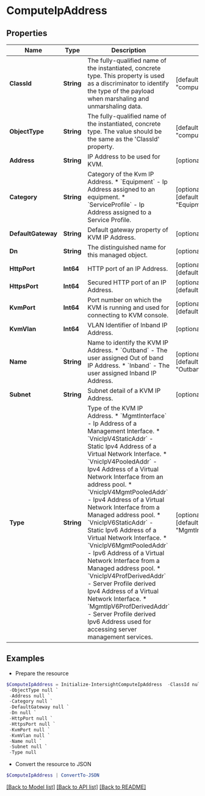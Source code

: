 # ComputeIpAddress
## Properties

Name | Type | Description | Notes
------------ | ------------- | ------------- | -------------
**ClassId** | **String** | The fully-qualified name of the instantiated, concrete type. This property is used as a discriminator to identify the type of the payload when marshaling and unmarshaling data. | [default to "compute.IpAddress"]
**ObjectType** | **String** | The fully-qualified name of the instantiated, concrete type. The value should be the same as the &#39;ClassId&#39; property. | [default to "compute.IpAddress"]
**Address** | **String** | IP Address to be used for KVM. | [optional] [readonly] 
**Category** | **String** | Category of the Kvm IP Address. * &#x60;Equipment&#x60; - Ip Address assigned to an equipment. * &#x60;ServiceProfile&#x60; - Ip Address assigned to a Service Profile. | [optional] [readonly] [default to "Equipment"]
**DefaultGateway** | **String** | Default gateway property of KVM IP Address. | [optional] [readonly] 
**Dn** | **String** | The distinguished name for this managed object. | [optional] [readonly] 
**HttpPort** | **Int64** | HTTP port of an IP Address. | [optional] [readonly] [default to 80]
**HttpsPort** | **Int64** | Secured HTTP port of an IP Address. | [optional] [readonly] [default to 443]
**KvmPort** | **Int64** | Port number on which the KVM is running and used for connecting to KVM console. | [optional] [readonly] [default to 2068]
**KvmVlan** | **Int64** | VLAN Identifier of Inband IP Address. | [optional] [readonly] 
**Name** | **String** | Name to identify the KVM IP Address. * &#x60;Outband&#x60; - The user assigned Out of band IP Address. * &#x60;Inband&#x60; - The user assigned Inband IP Address. | [optional] [readonly] [default to "Outband"]
**Subnet** | **String** | Subnet detail of a KVM IP Address. | [optional] [readonly] 
**Type** | **String** | Type of the KVM IP Address. * &#x60;MgmtInterface&#x60; - Ip Address of a Management Interface. * &#x60;VnicIpV4StaticAddr&#x60; - Static Ipv4 Address of a Virtual Network Interface. * &#x60;VnicIpV4PooledAddr&#x60; - Ipv4 Address of a Virtual Network Interface from an address pool. * &#x60;VnicIpV4MgmtPooledAddr&#x60; - Ipv4 Address of a Virtual Network Interface from a Managed address pool. * &#x60;VnicIpV6StaticAddr&#x60; - Static Ipv6 Address of a Virtual Network Interface. * &#x60;VnicIpV6MgmtPooledAddr&#x60; - Ipv6 Address of a Virtual Network Interface from a Managed address pool. * &#x60;VnicIpV4ProfDerivedAddr&#x60; - Server Profile derived Ipv4 Address of a Virtual Network Interface. * &#x60;MgmtIpV6ProfDerivedAddr&#x60; - Server Profile derived Ipv6 Address used for accessing server management services. | [optional] [readonly] [default to "MgmtInterface"]

## Examples

- Prepare the resource
```powershell
$ComputeIpAddress = Initialize-IntersightComputeIpAddress  -ClassId null `
 -ObjectType null `
 -Address null `
 -Category null `
 -DefaultGateway null `
 -Dn null `
 -HttpPort null `
 -HttpsPort null `
 -KvmPort null `
 -KvmVlan null `
 -Name null `
 -Subnet null `
 -Type null
```

- Convert the resource to JSON
```powershell
$ComputeIpAddress | ConvertTo-JSON
```

[[Back to Model list]](../README.md#documentation-for-models) [[Back to API list]](../README.md#documentation-for-api-endpoints) [[Back to README]](../README.md)


